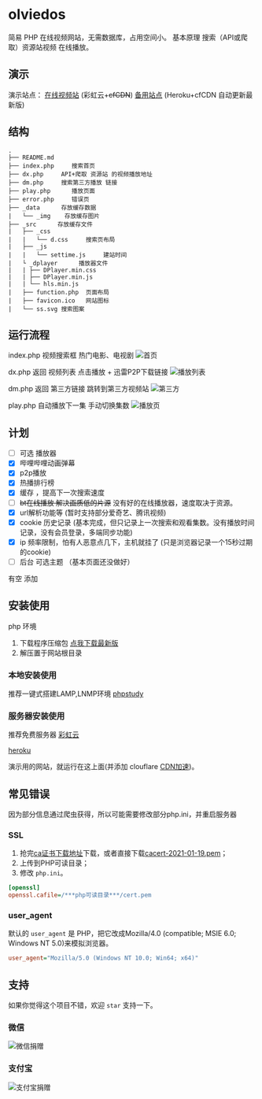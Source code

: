 # olviedos
简易 PHP 在线视频网站，无需数据库，占用空间小。
基本原理 搜索（API或爬取）资源站视频 在线播放。

## 演示
   演示站点：️
   [在线视频站](http://jx.unkaer.cf/)  (彩虹云+~~cfCDN~~)
   [备用站点](http://jx.unkaer.tk/) (Heroku+cfCDN 自动更新最新版)

## 结构
```
.
├── README.md
├── index.php     搜索首页
├── dx.php     API+爬取 资源站 的视频播放地址
├── dm.php     搜索第三方播放 链接
├── play.php      播放页面
├── error.php     错误页
├── _data      存放缓存数据 
|   └── _img    存放缓存图片
├── _src      存放缓存文件 
|   ├── _css
|   |   └── d.css     搜索页布局
|   ├── _js
|   |   └── settime.js     建站时间
|   └ _dplayer      播放器文件
|   | ├── DPlayer.min.css
|   | ├── DPlayer.min.js
|   | └── hls.min.js
|   ├── function.php  页面布局
|   ├── favicon.ico   网站图标
|   └── ss.svg 搜索图案
```
## 运行流程
index.php
 视频搜索框  热门电影、电视剧 
![首页](https://gitee.com/unkaer/blog/raw/master/images/material/20200706101406.webp)

dx.php
返回 视频列表
点击播放  + 迅雷P2P下载链接
![播放列表](https://gitee.com/unkaer/blog/raw/master/images/material/20200706101457.webp)

dm.php
返回 第三方链接 跳转到第三方视频站
![第三方](https://gitee.com/unkaer/blog/raw/master/images/material/20200706101949.webp)

play.php
自动播放下一集  手动切换集数
![播放页](https://gitee.com/unkaer/blog/raw/master/images/material/20200706101624.webp)


## 计划
- [ ] 可选 播放器
- [x] 哔哩哔哩动画弹幕
- [x] p2p播放
- [x] 热播排行榜
- [x] 缓存 ，提高下一次搜索速度
- [ ] ~~bt在线播放 解决画质低的片源~~  没有好的在线播放器，速度取决于资源。
- [x] url解析功能等 (暂时支持部分爱奇艺、腾讯视频)
- [x] cookie 历史记录 (基本完成，但只记录上一次搜索和观看集数。没有播放时间记录，没有会员登录，多端同步功能)
- [x] ip 频率限制，怕有人恶意点几下，主机就挂了  (只是浏览器记录一个15秒过期的cookie)
- [ ] 后台 可选主题 （基本页面还没做好）

 有空 添加

## 安装使用
php 环境
1. 下载程序压缩包 [点我下载最新版](https://github.com/unkaer/olvideos/archive/master.zip)
2. 解压置于网站根目录

### 本地安装使用
推荐一键式搭建LAMP,LNMP环境
[phpstudy](https://www.unkaer.cf/phpstudy.html)

### 服务器安装使用
推荐免费服务器
[彩虹云](https://www.unkaer.cf/free.html)

[heroku](https://www.heroku.com/)

演示用的网站，就运行在这上面(并添加 clouflare [CDN加速](https://dash.cloudflare.com/))。

## 常见错误
因为部分信息通过爬虫获得，所以可能需要修改部分php.ini，并重启服务器

### SSL
1. 抢完<a href="https://curl.haxx.se/docs/caextract.html">ca证书下载地址</a>下载，或者直接下载<a href="https://curl.se/ca/cacert-2021-01-19.pem">cacert-2021-01-19.pem</a>；
2. 上传到PHP可读目录；
3. 修改 `php.ini`。
```ini
[openssl]
openssl.cafile=/***php可读目录***/cert.pem
```

### user_agent
默认的 `user_agent` 是 PHP，把它改成Mozilla/4.0 (compatible; MSIE 6.0; Windows NT 5.0)来模拟浏览器。
```ini
user_agent="Mozilla/5.0 (Windows NT 10.0; Win64; x64)"
```

## 支持
如果你觉得这个项目不错，欢迎 `star` 支持一下。

### 微信
![微信捐赠](https://gitee.com/Unkaer/blog/raw/master/images/wechatpayqr.webp)

### 支付宝
![支付宝捐赠](https://gitee.com/Unkaer/blog/raw/master/images/alipayqr.webp)
